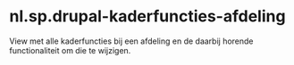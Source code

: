 # nl.sp.drupal-kaderfuncties-afdeling

View met alle kaderfuncties bij een afdeling en de daarbij horende functionaliteit om die te wijzigen.

